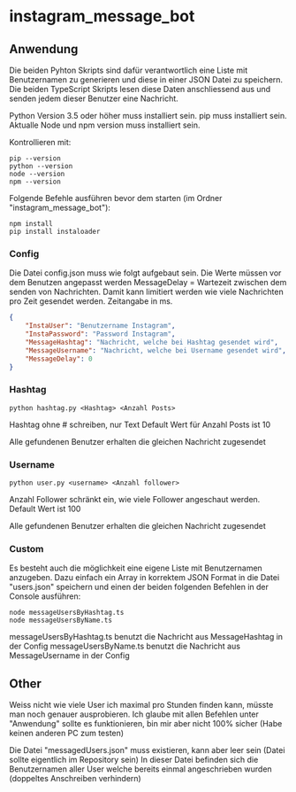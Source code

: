 # instagram_message_bot

## Anwendung 
Die beiden Pyhton Skripts sind dafür verantwortlich eine Liste mit Benutzernamen zu generieren und diese in einer JSON Datei zu speichern.
Die beiden TypeScript Skripts lesen diese Daten anschliessend aus und senden jedem dieser Benutzer eine Nachricht.

Python Version 3.5 oder höher muss installiert sein. 
pip muss installiert sein. 
Aktualle Node und npm version muss installiert sein.

Kontrollieren mit: 
```console
pip --version 
python --version
node --version
npm --version
```

Folgende Befehle ausführen bevor dem starten (im Ordner "instagram_message_bot"): 
```console
npm install
pip install instaloader
```

### Config
Die Datei config.json muss wie folgt aufgebaut sein. Die Werte müssen vor dem Benutzen angepasst werden
MessageDelay = Wartezeit zwischen dem senden von Nachrichten. Damit kann limitiert werden wie viele Nachrichten pro Zeit gesendet werden. Zeitangabe in ms.

```json
{
    "InstaUser": "Benutzername Instagram",
    "InstaPassword": "Password Instagram",
    "MessageHashtag": "Nachricht, welche bei Hashtag gesendet wird",
    "MessageUsername": "Nachricht, welche bei Username gesendet wird",
    "MessageDelay": 0
}
```

### Hashtag
```console
python hashtag.py <Hashtag> <Anzahl Posts>
```

Hashtag ohne # schreiben, nur Text
Default Wert für Anzahl Posts ist 10

Alle gefundenen Benutzer erhalten die gleichen Nachricht zugesendet

### Username
```console
python user.py <username> <Anzahl follower>
```

Anzahl Follower schränkt ein, wie viele Follower angeschaut werden. Default Wert ist 100

Alle gefundenen Benutzer erhalten die gleichen Nachricht zugesendet

### Custom
Es besteht auch die möglichkeit eine eigene Liste mit Benutzernamen anzugeben. Dazu einfach ein Array in korrektem JSON Format in die Datei "users.json" speichern und einen der beiden folgenden Befehlen in der Console ausführen: 
```console
node messageUsersByHashtag.ts
node messageUsersByName.ts
```
messageUsersByHashtag.ts benutzt die Nachricht aus MessageHashtag in der Config
messageUsersByName.ts benutzt die Nachricht aus MessageUsername in der Config

## Other
Weiss nicht wie viele User ich maximal pro Stunden finden kann, müsste man noch genauer ausprobieren.
Ich glaube mit allen Befehlen unter "Anwendung" sollte es funktionieren, bin mir aber nicht 100% sicher (Habe keinen anderen PC zum testen)

Die Datei "messagedUsers.json" muss existieren, kann aber leer sein (Datei sollte eigentlich im Repository sein)
In dieser Datei befinden sich die Benutzernamen aller User welche bereits einmal angeschrieben wurden (doppeltes Anschreiben verhindern)

